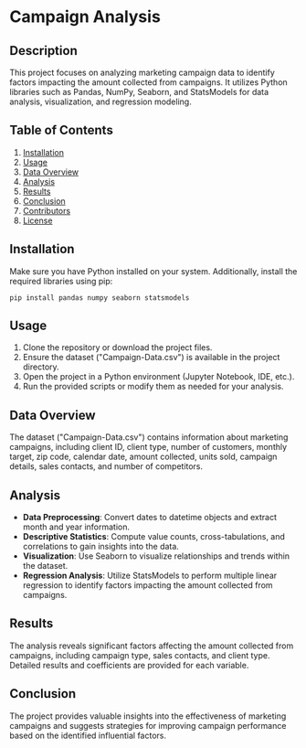 # Campaign Analysis

## Description
This project focuses on analyzing marketing campaign data to identify factors impacting the amount collected from campaigns. It utilizes Python libraries such as Pandas, NumPy, Seaborn, and StatsModels for data analysis, visualization, and regression modeling.

## Table of Contents
1. [Installation](#installation)
2. [Usage](#usage)
3. [Data Overview](#data-overview)
4. [Analysis](#analysis)
5. [Results](#results)
6. [Conclusion](#conclusion)
7. [Contributors](#contributors)
8. [License](#license)

## Installation
Make sure you have Python installed on your system. Additionally, install the required libraries using pip:

```
pip install pandas numpy seaborn statsmodels
```

## Usage
1. Clone the repository or download the project files.
2. Ensure the dataset ("Campaign-Data.csv") is available in the project directory.
3. Open the project in a Python environment (Jupyter Notebook, IDE, etc.).
4. Run the provided scripts or modify them as needed for your analysis.

## Data Overview
The dataset ("Campaign-Data.csv") contains information about marketing campaigns, including client ID, client type, number of customers, monthly target, zip code, calendar date, amount collected, units sold, campaign details, sales contacts, and number of competitors.

## Analysis
- **Data Preprocessing**: Convert dates to datetime objects and extract month and year information.
- **Descriptive Statistics**: Compute value counts, cross-tabulations, and correlations to gain insights into the data.
- **Visualization**: Use Seaborn to visualize relationships and trends within the dataset.
- **Regression Analysis**: Utilize StatsModels to perform multiple linear regression to identify factors impacting the amount collected from campaigns.

## Results
The analysis reveals significant factors affecting the amount collected from campaigns, including campaign type, sales contacts, and client type. Detailed results and coefficients are provided for each variable.

## Conclusion
The project provides valuable insights into the effectiveness of marketing campaigns and suggests strategies for improving campaign performance based on the identified influential factors.
